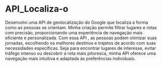 # API_Localiza-o
Desenvolvi uma  API de geolocalização do Google que localiza a forma como as pessoas se orientam. 
Minha criação permite filtrar lugares e rotas com precisão, proporcionando uma experiência de navegação mais eficiente e personalizada. 
Com essa API , as pessoas podem otimizar suas jornadas, escolhendo os melhores destinos e trajetos de acordo com suas necessidades específicas. 
Seja para encontrar lugares de interesse, evitar tráfego intenso ou descobrir a rota mais pitoresca, minha API oferece uma  
navegação mais intuitiva e adaptada às preferências individuais.



